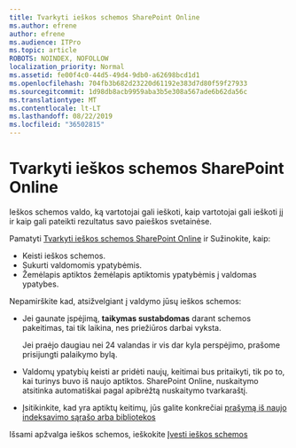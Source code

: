 ```yaml
---
title: Tvarkyti ieškos schemos SharePoint Online
ms.author: efrene
author: efrene
ms.audience: ITPro
ms.topic: article
ROBOTS: NOINDEX, NOFOLLOW
localization_priority: Normal
ms.assetid: fe00f4c0-44d5-49d4-9db0-a62698bcd1d1
ms.openlocfilehash: 704fb3b682d23220d61192e383d7d80f59f27933
ms.sourcegitcommit: 1d98db8acb9959aba3b5e308a567ade6b62da56c
ms.translationtype: MT
ms.contentlocale: lt-LT
ms.lasthandoff: 08/22/2019
ms.locfileid: "36502815"
---
```

# <a name="manage-search-schema-in-sharepoint-online"></a>Tvarkyti ieškos schemos SharePoint Online

Ieškos schemos valdo, ką vartotojai gali ieškoti, kaip vartotojai gali ieškoti jį ir kaip gali pateikti rezultatus savo paieškos svetainėse. 

Pamatyti [Tvarkyti ieškos schemos SharePoint Online](https://docs.microsoft.com/sharepoint/manage-search-schema) ir Sužinokite, kaip: 
- Keisti ieškos schemos.
- Sukurti valdomomis ypatybėmis.
- Žemėlapis aptiktos žemėlapis aptiktomis ypatybėmis į valdomas ypatybes.

Nepamirškite kad, atsižvelgiant į valdymo jūsų ieškos schemos:

- Jei gaunate įspėjimą, **taikymas sustabdomas** darant schemos pakeitimas, tai tik laikina, nes priežiūros darbai vyksta. 

    Jei praėjo daugiau nei 24 valandas ir vis dar kyla perspėjimo, prašome prisijungti palaikymo bylą.
- Valdomų ypatybių keisti ar pridėti naujų, keitimai bus pritaikyti, tik po to, kai turinys buvo iš naujo aptiktos. SharePoint Online, nuskaitymo atsitinka automatiškai pagal apibrėžtą nuskaitymo tvarkaraštį.
- Įsitikinkite, kad yra aptiktų keitimų, jūs galite konkrečiai [prašymą iš naujo indeksavimo sąrašo arba bibliotekos](https://docs.microsoft.com/sharepoint/manage-search-schema#request-re-indexing-of-a-document-library-or-list) 

Išsami apžvalga ieškos schemos, ieškokite [Įvesti ieškos schemos](https://blogs.technet.microsoft.com/tothesharepoint/2012/11/25/introducing-search-schema-for-sharepoint-2013/) 



